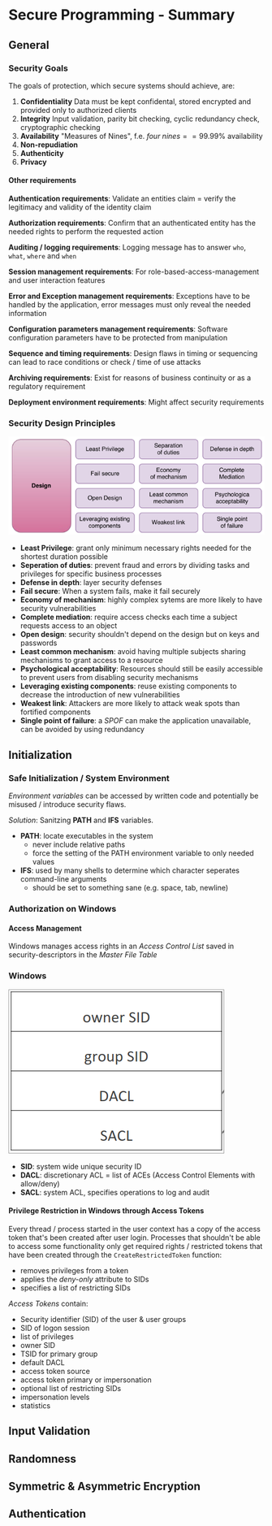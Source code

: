 # Secure Programming - Summary

## General

### Security Goals

The goals of protection, which secure systems should achieve, are:

1. **Confidentiality** Data must be kept confidental, stored encrypted and provided only to authorized clients
1. **Integrity** Input validation, parity bit checking, cyclic redundancy check, cryptographic checking
1. **Availability** "Measures of Nines", f.e. $four\ nines == 99.99\%$ availability
1. **Non-repudiation**
1. **Authenticity**
1. **Privacy**

#### Other requirements

**Authentication requirements**:
Validate an entities claim = verify the legitimacy and validity of the identity claim

**Authorization requirements**:
Confirm that an authenticated entity has the needed rights to perform the requested action

**Auditing / logging requirements**:
Logging message has to answer `who`, `what`, `where` and `when`

**Session management requirements**:
For role-based-access-management and user interaction features

**Error and Exception management requirements**:
Exceptions have to be handled by the application,
error messages must only reveal the needed information

**Configuration parameters management requirements**:
Software configuration parameters have to be protected from manipulation

**Sequence and timing requirements**:
Design flaws in timing or sequencing can lead to race conditions or check / time of use attacks

**Archiving requirements**:
Exist for reasons of business continuity or as a regulatory requirement

**Deployment environment requirements**:
Might affect security requirements

### Security Design Principles

![Security Design Principles](SPG_media/1_Security_Design_Principles.png)

- **Least Privilege**: grant only minimum necessary rights needed for the shortest duration possible
- **Seperation of duties**: prevent fraud and errors by dividing tasks and privileges for specific business processes
- **Defense in depth**: layer security defenses
- **Fail secure**: When a system fails, make it fail securely
- **Economy of mechanism**: highly complex sytems are more likely to have security vulnerabilities
- **Complete mediation**: require access checks each time a subject requests access to an object
- **Open design**: security shouldn't depend on the design but on keys and passwords
- **Least common mechanism**: avoid having multiple subjects sharing mechanisms to grant access to a resource
- **Psychological acceptability**: Resources should still be easily accessible to prevent users
  from disabling security mechanisms
- **Leveraging existing components**: reuse existing components to decrease the introduction of new vulnerabilities
- **Weakest link**: Attackers are more likely to attack weak spots than fortified components
- **Single point of failure**: a _SPOF_ can make the application unavailable, can be avoided by using redundancy

## Initialization

### Safe Initialization / System Environment

_Environment variables_ can be accessed by written code and potentially be misused / introduce security flaws.

_Solution_: Sanitzing **PATH** and **IFS** variables.

- **PATH**: locate executables in the system
  - never include relative paths
  - force the setting of the PATH environment variable to only needed values
- **IFS**: used by many shells to determine which character seperates command-line arguments
  - should be set to something sane (e.g. space, tab, newline)

### Authorization on Windows

#### Access Management

Windows manages access rights in an _Access Control List_ saved in security-descriptors in the _Master File Table_

### Windows

![Windows Security Descriptor](SPG_media/2_windows_security_descriptor.png)

- **SID**: system wide unique security ID
- **DACL**: discretionary ACL = list of ACEs (Access Control Elements with allow/deny)
- **SACL**: system ACL, specifies operations to log and audit

#### Privilege Restriction in Windows through Access Tokens

Every thread / process started in the user context has a copy of the access token that's been created after user login.
Processes that shouldn't be able to access some functionality only get required rights / restricted tokens that
have been created through the `CreateRestrictedToken` function:

- removes privileges from a token
- applies the _deny-only_ attribute to SIDs
- specifies a list of restricting SIDs

_Access Tokens_ contain:

- Security identifier (SID) of the user & user groups
- SID of logon session
- list of privileges
- owner SID
- TSID for primary group
- default DACL
- access token source
- access token primary or impersonation
- optional list of restricting SIDs
- impersonation levels
- statistics

## Input Validation

## Randomness

## Symmetric & Asymmetric Encryption

## Authentication
